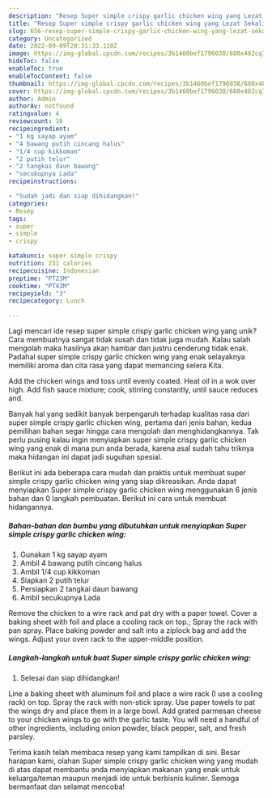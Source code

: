 ```yaml
---
description: "Resep Super simple crispy garlic chicken wing yang Lezat Sekali"
title: "Resep Super simple crispy garlic chicken wing yang Lezat Sekali"
slug: 656-resep-super-simple-crispy-garlic-chicken-wing-yang-lezat-sekali
category: Uncategorized
date: 2022-09-09T20:31:33.110Z
image: https://img-global.cpcdn.com/recipes/3b1460bef1796038/680x482cq70/super-simple-crispy-garlic-chicken-wing-foto-resep-utama.jpg
hideToc: false
enableToc: true
enableTocContent: false
thumbnail: https://img-global.cpcdn.com/recipes/3b1460bef1796038/680x482cq70/super-simple-crispy-garlic-chicken-wing-foto-resep-utama.jpg
cover: https://img-global.cpcdn.com/recipes/3b1460bef1796038/680x482cq70/super-simple-crispy-garlic-chicken-wing-foto-resep-utama.jpg
author: Admin
authorAv: notfound
ratingvalue: 4
reviewcount: 16
recipeingredient:
- "1 kg sayap ayam"
- "4 bawang putih cincang halus"
- "1/4 cup kikkoman"
- "2 putih telur"
- "2 tangkai daun bawang"
- "secukupnya Lada"
recipeinstructions:

- "Sudah jadi dan siap dihidangkan!"
categories:
- Resep
tags:
- super
- simple
- crispy

katakunci: super simple crispy 
nutrition: 231 calories
recipecuisine: Indonesian
preptime: "PT23M"
cooktime: "PT43M"
recipeyield: "3"
recipecategory: Lunch

---
```





Lagi mencari ide resep super simple crispy garlic chicken wing yang unik? Cara membuatnya sangat tidak susah dan tidak juga mudah. Kalau salah mengolah maka hasilnya akan hambar dan justru cenderung tidak enak. Padahal super simple crispy garlic chicken wing yang enak selayaknya memiliki aroma dan cita rasa yang dapat memancing selera Kita.





Add the chicken wings and toss until evenly coated. Heat oil in a wok over high. Add fish sauce mixture; cook, stirring constantly, until sauce reduces and.

Banyak hal yang sedikit banyak berpengaruh terhadap kualitas rasa dari super simple crispy garlic chicken wing, pertama dari jenis bahan, kedua pemilihan bahan segar hingga cara mengolah dan menghidangkannya. Tak perlu pusing kalau ingin menyiapkan super simple crispy garlic chicken wing yang enak di mana pun anda berada, karena asal sudah tahu triknya maka hidangan ini dapat jadi suguhan spesial.






Berikut ini ada beberapa cara mudah dan praktis untuk membuat super simple crispy garlic chicken wing yang siap dikreasikan. Anda dapat menyiapkan Super simple crispy garlic chicken wing menggunakan 6 jenis bahan dan 0 langkah pembuatan. Berikut ini cara untuk membuat hidangannya.

<!--inarticleads1-->

##### Bahan-bahan dan bumbu yang dibutuhkan untuk menyiapkan Super simple crispy garlic chicken wing:

1. Gunakan 1 kg sayap ayam
1. Ambil 4 bawang putih cincang halus
1. Ambil 1/4 cup kikkoman
1. Siapkan 2 putih telur
1. Persiapkan 2 tangkai daun bawang
1. Ambil secukupnya Lada


Remove the chicken to a wire rack and pat dry with a paper towel. Cover a baking sheet with foil and place a cooling rack on top.; Spray the rack with pan spray. Place baking powder and salt into a ziplock bag and add the wings. Adjust your oven rack to the upper-middle position. 

<!--inarticleads2-->

##### Langkah-langkah untuk buat Super simple crispy garlic chicken wing:


1. Selesai dan siap dihidangkan!

Line a baking sheet with aluminum foil and place a wire rack (I use a cooling rack) on top. Spray the rack with non-stick spray. Use paper towels to pat the wings dry and place them in a large bowl. Add grated parmesan cheese to your chicken wings to go with the garlic taste. You will need a handful of other ingredients, including onion powder, black pepper, salt, and fresh parsley. 

Terima kasih telah membaca resep yang kami tampilkan di sini. Besar harapan kami, olahan Super simple crispy garlic chicken wing yang mudah di atas dapat membantu anda menyiapkan makanan yang enak untuk keluarga/teman maupun menjadi ide untuk berbisnis kuliner. Semoga bermanfaat dan selamat mencoba!
